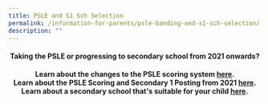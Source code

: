 ```yaml
---
title: PSLE and S1 Sch Selection
permalink: /information-for-parents/psle-banding-and-s1-sch-selection/
description: ""
---
```


<h4 style="text-align: center;"><strong>Taking the PSLE or progressing to secondary school from 2021 onwards?</strong></h4>
<p style="text-align: center;"><strong>Learn about the changes to the PSLE scoring system <a href="https://www.moe.gov.sg/microsites/psle-fsbb/index.html" target="_blank" rel="noopener">here</a>.<br /></strong><strong>Learn about the PSLE Scoring and Secondary 1 Posting from 2021&nbsp;<a href="/files/PSLE%20Infosheet%20to%20Schools.pdf" target="_blank" rel="noopener">here</a>.<br /></strong><strong>Learn about a secondary school that's suitable for your child&nbsp;<a href="/files/A%20Secondary%20School%20Thats%20Suitable%20For%20Your%20Child.pdf" target="_blank" rel="noopener">here</a>.</strong></p>